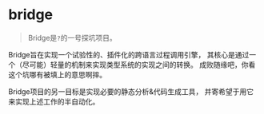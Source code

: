 # bridge

> Bridge是`?`的一号探坑项目。

Bridge旨在实现一个试验性的、插件化的跨语言过程调用引擎，
其核心是通过一个（尽可能）轻量的机制来实现类型系统的实现之间的转换。
成败随缘吧，你看这个坑哪有被填上的意思啊摔。

Bridge项目的另一目标是实现必要的静态分析&代码生成工具，
并寄希望于用它来实现上述工作的半自动化。

## 
